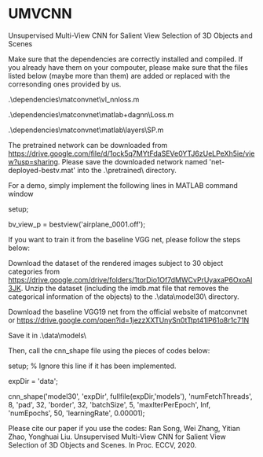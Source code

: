 # UMVCNN
Unsupervised Multi-View CNN for Salient View Selection of 3D Objects and Scenes

Make sure that the dependencies are correctly installed and compiled. If you already have them on your compouter, please make sure that the files listed below (maybe more than them) are added or replaced with the corresonding ones provided by us.

.\dependencies\matconvnet\vl_nnloss.m

.\dependencies\matconvnet\matlab\+dagnn\Loss.m

.\dependencies\matconvnet\matlab\layers\SP.m


The pretrained network can be downloaded from https://drive.google.com/file/d/1ock5q7MYtFdaSEVe0YTJ6zUeLPeXh5ie/view?usp=sharing. Please save the downloaded network named 'net-deployed-bestv.mat' into the .\pretrained\ directory.

For a demo, simply implement the following lines in MATLAB command window

setup;

bv_view_p = bestview('airplane_0001.off');

If you want to train it from the baseline VGG net, please follow the steps below:

Download the dataset of the rendered images subject to 30 object categories from https://drive.google.com/drive/folders/1torDio1Of7dMWCvPrUyaxaP6OxoAl3JK. Unzip the dataset (including the imdb.mat file that removes the categorical information of the objects) to the .\data\model30\ directory.

Download the baseline VGG19 net from the official website of matconvnet or
https://drive.google.com/open?id=1jezzXXTUnySn0tTtpt41lP61o8r1c71N

Save it in .\data\models\

Then, call the cnn_shape file using the pieces of codes below:

setup; % Ignore this line if it has been implemented.

expDir = 'data';

cnn_shape('model30', 'expDir', fullfile(expDir,'models'), 'numFetchThreads', 8, 'pad', 32, 'border', 32, 'batchSize', 5, 'maxIterPerEpoch', Inf, 'numEpochs', 50, 'learningRate', 0.00001);

Please cite our paper if you use the codes:
Ran Song, Wei Zhang, Yitian Zhao, Yonghuai Liu. Unsupervised Multi-View CNN for Salient View Selection of 3D Objects and Scenes. In Proc. ECCV, 2020.


